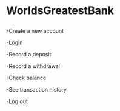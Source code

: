 # WorldsGreatestBank <p>
-Create a new account<p>
-Login<p>
-Record a deposit<p>
-Record a withdrawal<p>
-Check balance<p>
-See transaction history<p>
-Log out<p>

